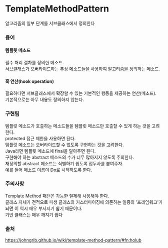 TemplateMethodPattern
=

알고리즘의 일부 단계를 서브클래스에서 정의한다

### 용어
#### 템플릿 메소드
필수 처리 절차를 정의한 메소드.<br/>
서브클래스가 오버라이드하는 추상 메소드들을 사용하여 알고리즘을 정의하는 메소드.<br/>
#### 훅 연산(hook operation)
필요하다면 서브클래스에서 확장할 수 있는 기본적인 행동을 제공하는 연산(메소드).<br/>
기본적으로는 아무 내용도 정의하지 않는다.<br/>

### 구현팁
템플릿 메소드가 호출하는 메소드들을 템플릿 메소드만 호출할 수 있게 하는 것을 고려한다.<br/>
protected 접근 제한을 사용하면 된다.<br/>
템플릿 메소드는 오버라이드할 수 없도록 구현하는 것을 고려한다.<br/>
Java라면 템플릿 메소드에 final을 달아주면 된다.<br/>
구현해야 하는 abstract 메소드의 수가 너무 많아지지 않도록 주의한다.<br/>
재정의할 abstract 메소드는 식별하기 쉽도록 접두사를 붙여주자.<br/>
예를 들어 메소드 이름이 Do로 시작하도록 한다.

### 주의사항
Template Method 패턴은 가능한 절제해 사용해야 한다.<br/>
클래스 자체가 전적으로 파생 클래스의 커스터마이징에 의존하는 일종의 '프레임워크'가 되면 이 역시 매우 부서지기 쉽기 때문이다.<br/>
기반 클래스는 매우 깨지기 쉽다

### 출처
https://johngrib.github.io/wiki/template-method-pattern/#fn:holub